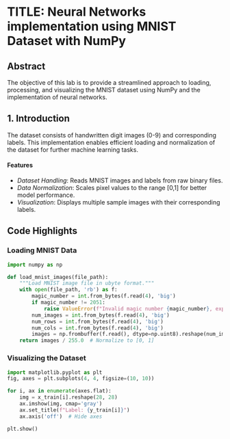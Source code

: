# TITLE: Neural Networks implementation using MNIST Dataset with NumPy

## Abstract
The objective of this lab is to provide a streamlined approach to loading, processing, and visualizing the MNIST dataset using NumPy and the implementation of neural networks.

## 1. Introduction
The dataset consists of handwritten digit images (0-9) and corresponding labels. This implementation enables efficient loading and normalization of the dataset for further machine learning tasks.

#### Features
- *Dataset Handling*: Reads MNIST images and labels from raw binary files.
- *Data Normalization*: Scales pixel values to the range [0,1] for better model performance.
- *Visualization*: Displays multiple sample images with their corresponding labels.

## Code Highlights
### Loading MNIST Data
```python
import numpy as np

def load_mnist_images(file_path):
    """Load MNIST image file in ubyte format."""
    with open(file_path, 'rb') as f:
        magic_number = int.from_bytes(f.read(4), 'big')
        if magic_number != 2051:
            raise ValueError(f"Invalid magic number {magic_number}, expected 2051")
        num_images = int.from_bytes(f.read(4), 'big')
        num_rows = int.from_bytes(f.read(4), 'big')
        num_cols = int.from_bytes(f.read(4), 'big')
        images = np.frombuffer(f.read(), dtype=np.uint8).reshape(num_images, num_rows * num_cols)
    return images / 255.0  # Normalize to [0, 1]
```

### Visualizing the Dataset
```python
import matplotlib.pyplot as plt
fig, axes = plt.subplots(4, 4, figsize=(10, 10))

for i, ax in enumerate(axes.flat):
    img = x_train[i].reshape(28, 28)
    ax.imshow(img, cmap='gray')
    ax.set_title(f"Label: {y_train[i]}")
    ax.axis('off')  # Hide axes

plt.show()
```

